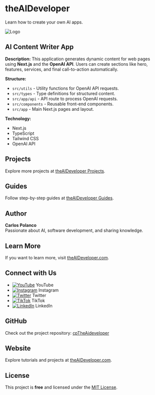 # theAIDeveloper

Learn how to create your own AI apps.

![Logo](https://d3erng0hrrd7m4.cloudfront.net/logo.png)

## AI Content Writer App

**Description:** This application generates dynamic content for web pages using **Next.js** and the **OpenAI API**. Users can create sections like hero, features, services, and final call-to-action automatically.

**Structure:**
- `src/utils` - Utility functions for OpenAI API requests.
- `src/types` - Type definitions for structured content.
- `src/app/api` - API route to process OpenAI requests.
- `src/components` - Reusable front-end components.
- `src/app` - Main Next.js pages and layout.

**Technology:**
- Next.js
- TypeScript
- Tailwind CSS
- OpenAI API

## Projects

Explore more projects at [theAIDeveloper Projects](https://www.the-aideveloper.com/projects).

## Guides

Follow step-by-step guides at [theAIDeveloper Guides](https://www.the-aideveloper.com/guides).

## Author

**Carlos Polanco**  
Passionate about AI, software development, and sharing knowledge.

## Learn More

If you want to learn more, visit [theAIDeveloper.com](https://www.the-aideveloper.com).

## Connect with Us

- [![YouTube](./social/youtube.png)](https://www.youtube.com/@theaideveloper) YouTube  
- [![Instagram](./social/instagram.png)](https://www.instagram.com/cptheaideveloper/) Instagram  
- [![Twitter](./social/x.png)](https://x.com/cpaideveloper) Twitter  
- [![TikTok](./social/tiktok.png)](https://www.tiktok.com/@codingnutella) TikTok  
- [![LinkedIn](./social/linkedin.png)](https://www.linkedin.com/company/theaidevelopercp/) LinkedIn  

## GitHub

Check out the project repository: [cpTheAideveloper](https://github.com/cpTheAideveloper)

## Website

Explore tutorials and projects at [theAIDeveloper.com](https://www.the-aideveloper.com/).

## License

This project is **free** and licensed under the [MIT License](LICENSE).

